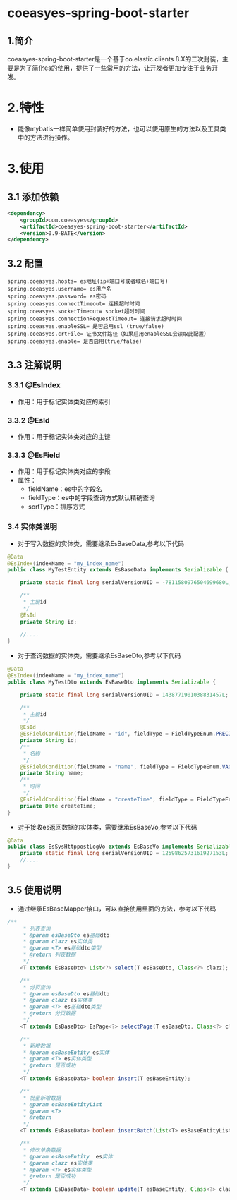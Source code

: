 # coeasyes-spring-boot-starter
## 1.简介
coeasyes-spring-boot-starter是一个基于co.elastic.clients 8.X的二次封装，主要是为了简化es的使用，提供了一些常用的方法，让开发者更加专注于业务开发。
# 2.特性
- 能像mybatis一样简单使用封装好的方法，也可以使用原生的方法以及工具类中的方法进行操作。
# 3.使用
## 3.1 添加依赖
```xml
<dependency>
    <groupId>com.coeasyes</groupId>
    <artifactId>coeasyes-spring-boot-starter</artifactId>
    <version>0.9-BATE</version>
</dependency>
```
## 3.2 配置
```properties
spring.coeasyes.hosts= es地址(ip+端口号或者域名+端口号)
spring.coeasyes.username= es用户名
spring.coeasyes.password= es密码
spring.coeasyes.connectTimeout= 连接超时时间
spring.coeasyes.socketTimeout= socket超时时间
spring.coeasyes.connectionRequestTimeout= 连接请求超时时间
spring.coeasyes.enableSSL= 是否启用ssl (true/false)
spring.coeasyes.crtFile= 证书文件路径（如果启用enableSSL会读取此配置）
spring.coeasyes.enable= 是否启用(true/false)
```
## 3.3 注解说明
### 3.3.1 @EsIndex
- 作用：用于标记实体类对应的索引
### 3.3.2 @EsId
- 作用：用于标记实体类对应的主键
### 3.3.3 @EsField
- 作用：用于标记实体类对应的字段
- 属性：
    - fieldName：es中的字段名
    - fieldType：es中的字段查询方式默认精确查询
    - sortType：排序方式
### 3.4 实体类说明
- 对于写入数据的实体类，需要继承EsBaseData,参考以下代码
```java
@Data
@EsIndex(indexName = "my_index_name")
public class MyTestEntity extends EsBaseData implements Serializable {

    private static final long serialVersionUID = -7811580976504699680L;

    /**
     * 主键id
     */
    @EsId
    private String id;
    
    //....
}
```
- 对于查询数据的实体类，需要继承EsBaseDto,参考以下代码
```java
@Data
@EsIndex(indexName = "my_index_name")
public class MyTestDto extends EsBaseDto implements Serializable {

    private static final long serialVersionUID = 1438771901038831457L;

    /**
     * 主键id
     */
    @EsId
    @EsFieldCondition(fieldName = "id", fieldType = FieldTypeEnum.PRECISE_QUERY)
    private String id;
    /**
     * 名称
     */
    @EsFieldCondition(fieldName = "name", fieldType = FieldTypeEnum.VAGUE_QUERY)
    private String name;
    /**
     * 时间
     */
    @EsFieldCondition(fieldName = "createTime", fieldType = FieldTypeEnum.PRECISE_QUERY,sortType = SortTypeEnum.ORDER_DESC)
    private Date createTime;
}
```
- 对于接收es返回数据的实体类，需要继承EsBaseVo,参考以下代码
```java
@Data
public class EsSysHttppostLogVo extends EsBaseVo implements Serializable {
    private static final long serialVersionUID = 1259862573161927153L;
    //....
}
```
## 3.5 使用说明
- 通过继承EsBaseMapper接口，可以直接使用里面的方法，参考以下代码
```java
/**
     * 列表查询
     * @param esBaseDto es基础dto
     * @param clazz es实体类
     * @param <T> es基础dto类型
     * @return 列表数据
     */
    <T extends EsBaseDto> List<?> select(T esBaseDto, Class<?> clazz);

    /**
     * 分页查询
     * @param esBaseDto es基础dto
     * @param clazz es实体类
     * @param <T> es基础dto类型
     * @return 分页数据
     */
    <T extends EsBaseDto> EsPage<?> selectPage(T esBaseDto, Class<?> clazz);

    /**
     * 新增数据
     * @param esBaseEntity es实体
     * @param <T> es实体类型
     * @return 是否成功
     */
    <T extends EsBaseData> boolean insert(T esBaseEntity);

    /**
     * 批量新增数据
     * @param esBaseEntityList
     * @param <T>
     * @return
     */
    <T extends EsBaseData> boolean insertBatch(List<T> esBaseEntityList);

    /**
     * 修改单条数据
     * @param esBaseEntity  es实体
     * @param clazz es实体类
     * @param <T> es实体类型
     * @return 是否成功
     */
    <T extends EsBaseData> boolean update(T esBaseEntity, Class<?> clazz);
```
